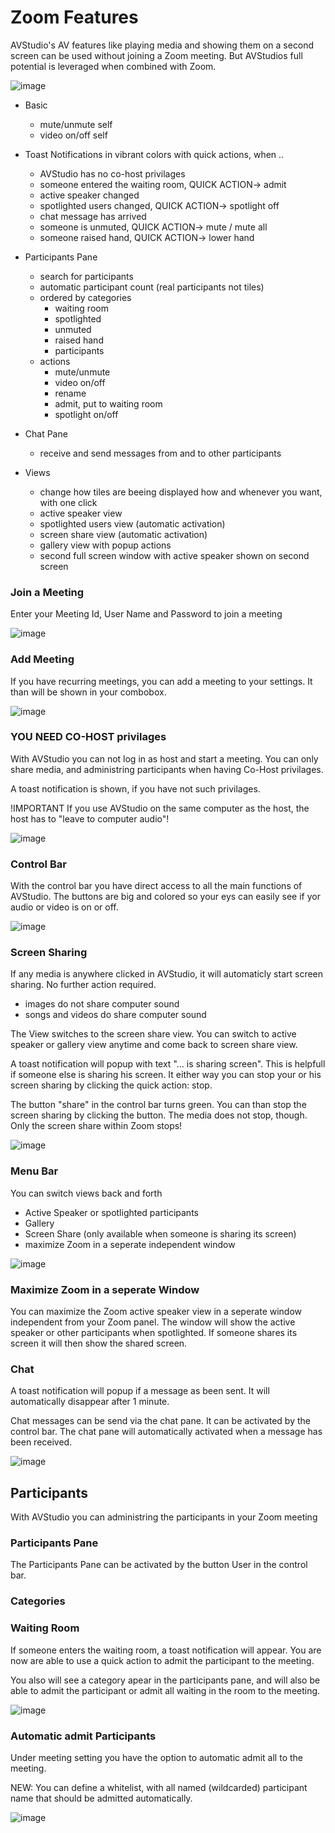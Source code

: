 # Zoom Features
AVStudio's AV features like playing media and showing them on a second screen can be used without joining a Zoom meeting. 
But AVStudios full potential is leveraged when combined with Zoom.

![image](https://github.com/avstudiojw/avstudio/assets/166111109/cae2f8b7-5802-4e3c-baaa-2c8ebff8867b)

- Basic
  - mute/unmute self
  - video on/off self

- Toast Notifications in vibrant colors with quick actions, when ..
  - AVStudio has no co-host privilages
  - someone entered the waiting room, QUICK ACTION-> admit
  - active speaker changed
  - spotlighted users changed, QUICK ACTION-> spotlight off
  - chat message has arrived
  - someone is unmuted, QUICK ACTION-> mute / mute all
  - someone raised hand, QUICK ACTION-> lower hand 

- Participants Pane
  - search for participants
  - automatic participant count (real participants not tiles)
  - ordered by categories
    -  waiting room
    -  spotlighted
    -  unmuted
    -  raised hand
    -  participants
  - actions
    -  mute/unmute
    -  video on/off
    -  rename
    -  admit, put to waiting room
    -  spotlight on/off

- Chat Pane
  - receive and send messages from and to other participants

- Views
  - change how tiles are beeing displayed how and whenever you want, with one click
  - active speaker view
  - spotlighted users view (automatic activation)
  - screen share view (automatic activation)
  - gallery view with popup actions  
  - second full screen window with active speaker shown on second screen


### Join a Meeting
Enter your Meeting Id, User Name and Password to join a meeting

![image](https://github.com/avstudiojw/avstudio/assets/166111109/70240200-6d69-43e5-b04e-db278c0e7186)

### Add Meeting
If you have recurring meetings, you can add a meeting to your settings. It than will be shown in your combobox.

![image](https://github.com/avstudiojw/avstudio/assets/166111109/cff4c9f0-fd9d-4d02-b7c9-d1955eccb7b0)

### YOU NEED CO-HOST privilages
With AVStudio you can not log in as host and start a meeting. 
You can only share media, and administring participants when having Co-Host privilages.

A toast notification is shown, if you have not such privilages.

!IMPORTANT 
If you use AVStudio on the same computer as the host, the host has to "leave to computer audio"!

![image](https://github.com/avstudiojw/avstudio/assets/166111109/16107ad0-b0df-4c19-9b7e-0fee423287b6)

### Control Bar
With the control bar you have direct access to all the main functions of AVStudio.
The buttons are big and colored so your eys can easily see if yor audio or video is on or off.

![image](https://github.com/avstudiojw/avstudio/assets/166111109/92d0627a-0ec2-4803-83ab-1f7e2442b8dd)

### Screen Sharing
If any media is anywhere clicked in AVStudio, it will automaticly start screen sharing. No further action required.
- images do not share computer sound
- songs and videos do share computer sound

The View switches to the screen share view.
You can switch to active speaker or gallery view anytime and come back to screen share view.

A toast notification will popup with text "... is sharing screen". This is helpfull if someone else is sharing his screen. It either way you can stop your or his screen sharing by clicking the quick action: stop.

The button "share" in the control bar turns green.
You can than stop the screen sharing by clicking the button. The media does not stop, though. Only the screen share within Zoom stops!

![image](https://github.com/avstudiojw/avstudio/assets/166111109/7f5eb48a-5f21-4c70-b0b1-d9b2dd1cfd3c)

### Menu Bar
You can switch views back and forth
- Active Speaker or spotlighted participants
- Gallery
- Screen Share (only available when someone is sharing its screen)
- maximize Zoom in a seperate independent window

![image](https://github.com/avstudiojw/avstudio/assets/166111109/a2e6421c-fa3f-493e-8714-9972567ddab3)

### Maximize Zoom in a seperate Window
You can maximize the Zoom active speaker view in a seperate window independent from your Zoom panel.
The window will show the active speaker or other participants when spotlighted. If someone shares its screen it will then show the shared screen.

### Chat
A toast notification will popup if a message as been sent. It will automatically disappear after 1 minute.

Chat messages can be send via the chat pane. It can be activated by the control bar.
The chat pane will automatically activated when a message has been received.

![image](https://github.com/avstudiojw/avstudio/assets/166111109/122f80c2-17b5-458d-a01b-26bc5d0a259f)

## Participants
With AVStudio you can administring the participants in your Zoom meeting

### Participants Pane
The Participants Pane can be activated by the button User in the control bar.

### Categories


### Waiting Room
If someone enters the waiting room, a toast notification will appear. You are now are able to use a quick action to admit the participant to the meeting.

You also will see a category apear in the participants pane, and will also be able to admit the participant or admit all waiting in the room to the meeting. 

![image](https://github.com/avstudiojw/avstudio/assets/166111109/2915e8c4-1ff1-4df8-853f-aebcd7c33a9a)

### Automatic admit Participants
Under meeting setting you have the option to automatic admit all to the meeting.

NEW: You can define a whitelist, with all named (wildcarded) participant name that should be admitted automatically.

![image](https://github.com/avstudiojw/avstudio/assets/166111109/19c30eb5-bfa0-4d92-ab29-a42b0fcf5f36)




